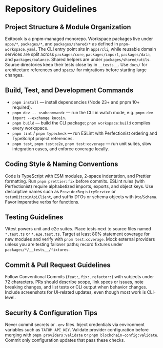 # Repository Guidelines

## Project Structure & Module Organization

Exitbook is a pnpm-managed monorepo. Workspace packages live under `apps/*`, `packages/*`, and `packages/shared/*` as defined in `pnpm-workspace.yaml`. The CLI entry point sits in `apps/cli`, while reusable domain services are split across `packages/core`, `packages/import`, `packages/data`, and `packages/balance`. Shared helpers are under `packages/shared/utils`. Source directories keep their tests close by in `__tests__`. Use `docs/` for architecture references and `specs/` for migrations before starting large changes.

## Build, Test, and Development Commands

- `pnpm install` — install dependencies (Node 23+ and pnpm 10+ required).
- `pnpm dev -- <subcommand>` — run the CLI in watch mode, e.g. `pnpm dev import --exchange kucoin`.
- `pnpm build` — build the CLI package; `pnpm workspace:build` compiles every workspace.
- `pnpm lint` / `pnpm typecheck` — run ESLint with Perfectionist ordering and TypeScript project references.
- `pnpm test`, `pnpm test:e2e`, `pnpm test:coverage` — run unit suites, slow integration cases, and enforce coverage locally.

## Coding Style & Naming Conventions

Code is TypeScript with ESM modules, 2-space indentation, and Prettier formatting. Run `pnpm prettier:fix` before commits. ESLint rules (with Perfectionist) require alphabetized imports, exports, and object keys. Use descriptive names such as `ProviderRegistryService` or `tatumBitcoinApiClient`, and suffix DTOs or schema objects with `Dto`/`Schema`. Favor imperative verbs for functions.

## Testing Guidelines

Vitest powers unit and e2e suites. Place tests next to source files named `*.test.ts` or `*.e2e.test.ts`. Target at least 80% statement coverage for new modules and verify with `pnpm test:coverage`. Mock external providers unless you are testing failover paths; record fixtures under `packages/*/__tests__/fixtures`.

## Commit & Pull Request Guidelines

Follow Conventional Commits (`feat:`, `fix:`, `refactor:`) with subjects under 72 characters. PRs should describe scope, link specs or issues, note breaking changes, and list tests or CLI output when behavior changes. Include screenshots for UI-related updates, even though most work is CLI-level.

## Security & Configuration Tips

Never commit secrets or `.env` files. Inject credentials via environment variables such as `TATUM_API_KEY`. Validate provider configuration before merging with `pnpm providers:validate` or `pnpm blockchain-config:validate`. Commit only configuration updates that pass these checks.
